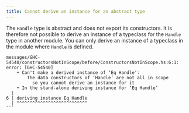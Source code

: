 ```yaml
---
title: Cannot derive an instance for an abstract type
---
```


The `Handle` type is abstract and does not export its constructors. It is therefore not possible to derive an instance of a typeclass for the `Handle` type in another module. You can only derive an instance of a typeclass in the module where `Handle` is defined.

````
messages/GHC-54540/constructorsNotInScope/before/ConstructorsNotInScope.hs:6:1: error: [GHC-54540]
    • Can't make a derived instance of ‘Eq Handle’:
        The data constructors of ‘Handle’ are not all in scope
          so you cannot derive an instance for it
    • In the stand-alone deriving instance for ‘Eq Handle’
  |
6 | deriving instance Eq Handle
  | ^^^^^^^^^^^^^^^^^^^^^^^^^^^
```
